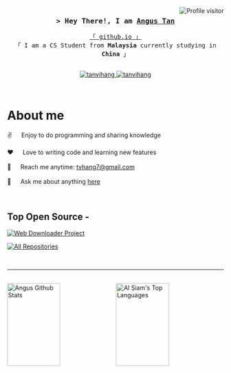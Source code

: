 <!---
tanvihang/tanvihang is a ✨ special ✨ repository because its `README.md` (this file) appears on your GitHub profile.
You can click the Preview link to take a look at your changes.
--->

<a href="https://komarev.com/ghpvc/?username=tanvihang">
  <img align="right" src="https://komarev.com/ghpvc/?username=tanvihang&label=Visitors&color=0e75b6&style=flat" alt="Profile visitor" />
</a>


<!-- Intro  -->
<h3 align="center">
        <samp>&gt; Hey There!, I am
                <b><a target="_blank" href="https://tanvihang.com">Angus Tan</a></b>
        </samp>
</h3>


<p align="center"> 
  <samp>
    <a href="https://tanvihang.github.io">「 github.io 」</a>
    <br>
    「 I am a CS Student from <b>Malaysia</b> currently studying in <b>China</b> 」
    <br>
    <br>
  </samp>
</p>

<p align="center">
 <a href="https://www.linkedin.com/in/angus-tan-4b1a16208/" target="_blank">
  <img src="https://img.shields.io/badge/LinkedIn-0077B5?style=for-the-badge&logo=linkedin&logoColor=white" alt="tanvihang"/>
 </a>
 <a href="https://dev.to/tanvihang" target="_blank">
  <img src="https://img.shields.io/badge/dev.to-0A0A0A?style=for-the-badge&logo=dev.to&logoColor=white" alt="tanvihang" />
 </a>
</p>
<br />

<!-- About Section -->
 # About me
 
<p>
<!--  <img align="right" width="350" src="/assets/" alt="" /> -->
  
 ✌️ &emsp; Enjoy to do programming and sharing knowledge <br/><br/>
 ❤️ &emsp; Love to writing code and learning new features<br/><br/>
 📧 &emsp; Reach me anytime: tvhang7@gmail.com<br/><br/>
 💬 &emsp; Ask me about anything [here](https://github.com/tanvihang/tanvihang/issues)

</p>

<br/>

## Top Open Source -
[![Web Downloader Project](https://github-readme-stats.vercel.app/api/pin/?username=tanvihang&repo=WebDownloader2023&border_color=7F3FBF&bg_color=0D1117&title_color=C9D1D9&text_color=8B949E&icon_color=7F3FBF)](https://github.com/tanvihang/WebDownloader2023)

<p align="left">
  <a href="https://github.com/tanvihang?tab=repositories" target="_blank"><img alt="All Repositories" title="All Repositories" src="https://img.shields.io/badge/-All%20Repos-2962FF?style=for-the-badge&logo=koding&logoColor=white"/></a>
</p>

<br/>
<hr/>
<br/>



<a> 
    <a href="https://github.com/tanvihang"><img alt="Angus Github Stats" src="https://denvercoder1-github-readme-stats.vercel.app/api?username=tanvihang&show_icons=true&count_private=true&theme=cobalt&border_color=7F3FBF&bg_color=0D1117&title_color=F85D7F&icon_color=F8D866" height="192px" width="49.5%"/></a>
  <a href="https://github.com/tanvihang"><img alt="Al Siam's Top Languages" src="https://denvercoder1-github-readme-stats.vercel.app/api/top-langs/?username=tanvihang&langs_count=8&layout=compact&theme=cobalt&border_color=7F3FBF&bg_color=0D1117&title_color=F85D7F&icon_color=F8D866" height="192px" width="49.5%"/></a>
  <br/>
</a>
